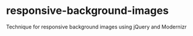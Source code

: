 responsive-background-images
============================

Technique for responsive background images using jQuery and Modernizr
